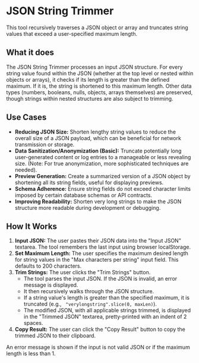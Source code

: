 # JSON String Trimmer

This tool recursively traverses a JSON object or array and truncates string values that exceed a user-specified maximum length.

## What it does

The JSON String Trimmer processes an input JSON structure. For every string value found within the JSON (whether at the top level or nested within objects or arrays), it checks if its length is greater than the defined maximum. If it is, the string is shortened to this maximum length. Other data types (numbers, booleans, nulls, objects, arrays themselves) are preserved, though strings within nested structures are also subject to trimming.

## Use Cases

-   **Reducing JSON Size:** Shorten lengthy string values to reduce the overall size of a JSON payload, which can be beneficial for network transmission or storage.
-   **Data Sanitization/Anonymization (Basic):** Truncate potentially long user-generated content or log entries to a manageable or less revealing size. (Note: For true anonymization, more sophisticated techniques are needed).
-   **Preview Generation:** Create a summarized version of a JSON object by shortening all its string fields, useful for displaying previews.
-   **Schema Adherence:** Ensure string fields do not exceed character limits imposed by certain database schemas or API contracts.
-   **Improving Readability:** Shorten very long strings to make the JSON structure more readable during development or debugging.

## How It Works

1.  **Input JSON:** The user pastes their JSON data into the "Input JSON" textarea. The tool remembers the last input using browser localStorage.
2.  **Set Maximum Length:** The user specifies the maximum desired length for string values in the "Max characters per string" input field. This defaults to 200 characters.
3.  **Trim Strings:** The user clicks the "Trim Strings" button.
    *   The tool parses the input JSON. If the JSON is invalid, an error message is displayed.
    *   It then recursively walks through the JSON structure.
    *   If a string value's length is greater than the specified maximum, it is truncated (e.g., ` "verylongstring".slice(0, maxLen)`).
    *   The modified JSON, with all applicable strings trimmed, is displayed in the "Trimmed JSON" textarea, pretty-printed with an indent of 2 spaces.
4.  **Copy Result:** The user can click the "Copy Result" button to copy the trimmed JSON to their clipboard.

An error message is shown if the input is not valid JSON or if the maximum length is less than 1.
